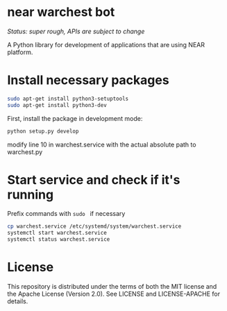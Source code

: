 # near warchest bot

*Status: super rough, APIs are subject to change*

A Python library for development of applications that are using NEAR platform.


# Install necessary packages
```bash
sudo apt-get install python3-setuptools
sudo apt-get install python3-dev
```
First, install the package in development mode:
```bash
python setup.py develop
```

modify line 10 in warchest.service with the actual absolute path to warchest.py

# Start service and check if it's running
Prefix commands with ```sudo ``` if necessary
```bash
cp warchest.service /etc/systemd/system/warchest.service
systemctl start warchest.service
systemctl status warchest.service
```

# License

This repository is distributed under the terms of both the MIT license and the Apache License (Version 2.0). See LICENSE and LICENSE-APACHE for details.
